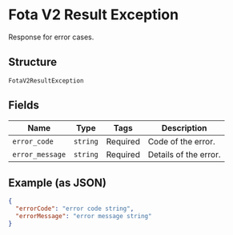 
# Fota V2 Result Exception

Response for error cases.

## Structure

`FotaV2ResultException`

## Fields

| Name | Type | Tags | Description |
|  --- | --- | --- | --- |
| `error_code` | `string` | Required | Code of the error. |
| `error_message` | `string` | Required | Details of the error. |

## Example (as JSON)

```json
{
  "errorCode": "error code string",
  "errorMessage": "error message string"
}
```

